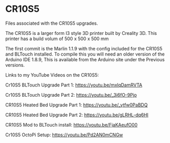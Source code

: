 # CR10S5
Files associated with the CR10S5 upgrades.

The CR10S5 is a larger form I3 style 3D printer built by Creality 3D.
This printer has a build volum of 500 x 500 x 500 mm

The first commit is the Marlin 1.1.9 with the config included for the CR10S5 and BLTouch installed.
To compile this you will need an older version of the Arduino IDE 1.8.9, This is available from the Arduino site under the Previous versions.

Links to my YouTube Videos on the CR10S5:

Cr10S5 BLTouch Upgrade Part 1:
https://youtu.be/mxlqDamRVTA

Cr10S5 BLTouch Upgrade Part 2:
https://youtu.be/_3i6fO-9Pjo

CR10S5 Heated Bed Upgrade Part 1:
https://youtu.be/_ytfw0PaBDQ

CR10S5 Heated Bed Upgrade Part 2:
https://youtu.be/gLRHL-dq6HI

CR10S5 Mod to BLTouch install:
https://youtu.be/FjaKAeufO00

Cr10S5 OctoPi Setup:
https://youtu.be/Pd2AN0mCNGw

